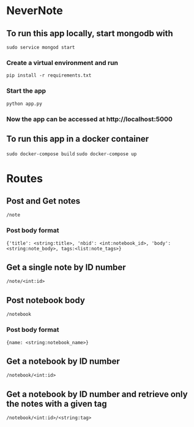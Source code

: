 # NeverNote

## To run this app locally, start mongodb with 

`sudo service mongod start`

### Create a virtual environment and run

`pip install -r requirements.txt`

### Start the app

`python app.py`

### Now the app can be accessed at http://localhost:5000

## To run this app in a docker container

`sudo docker-compose build`
`sudo docker-compose up`

# Routes

## Post and Get notes
`/note`
### Post body format
`{'title': <string:title>, 'nbid': <int:notebook_id>, 'body': <string:note_body>, tags:<list:note_tags>}`

## Get a single note by ID number
`/note/<int:id>`

## Post notebook body
`/notebook`
### Post body format
`{name: <string:notebook_name>}`

## Get a notebook by ID number
`/notebook/<int:id>`

## Get a notebook by ID number and retrieve only the notes with a given tag
`/notebook/<int:id>/<string:tag>`

